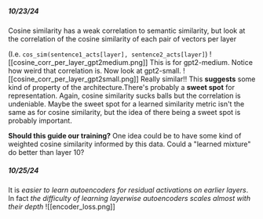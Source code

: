 ##### 10/23/24
Cosine similarity has a weak correlation to semantic similarity, but look at the correlation of the cosine similarity of each pair of vectors per layer

(I.e. `cos_sim(sentence1_acts[layer], sentence2_acts[layer]`)
![[cosine_corr_per_layer_gpt2medium.png]]
This is for gpt2-medium. Notice how weird that correlation is. Now look at gpt2-small.
![[cosine_corr_per_layer_gpt2small.png]]
Really similar!! This **suggests** some kind of property of the architecture.There's probably a **sweet spot** for representation. Again, cosine similarity sucks balls but the correlation is undeniable. Maybe the sweet spot for a learned similarity metric isn't the same as for cosine similarity, but the idea of there being a sweet spot is probably important.

**Should this guide our training?** One idea could be to have some kind of weighted cosine similarity informed by this data. Could a "learned mixture" do better than layer 10?

##### 10/25/24
It is *easier to learn autoencoders for residual activations on earlier layers*. In fact *the difficulty of learning layerwise autoencoders scales almost with their depth*
![[encoder_loss.png]]